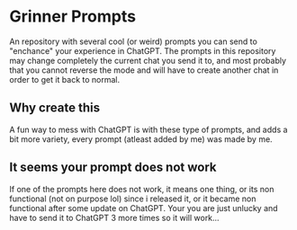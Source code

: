 # Grinner Prompts
An repository with several cool (or weird) prompts you can send to "enchance" your experience in ChatGPT.
The prompts in this repository may change completely the current chat you send it to, and most probably that you cannot reverse the mode and will have to create another chat in order to get it back to normal.


## Why create this
A fun way to mess with ChatGPT is with these type of prompts, and adds a bit more variety, every prompt (atleast added by me) was made by me.

## It seems your prompt does not work
If one of the prompts here does not work, it means one thing, or its non functional (not on purpose lol) since i released it, or it became non functional after some update on ChatGPT.
Your you are just unlucky and have to send it to ChatGPT 3 more times so it will work...
